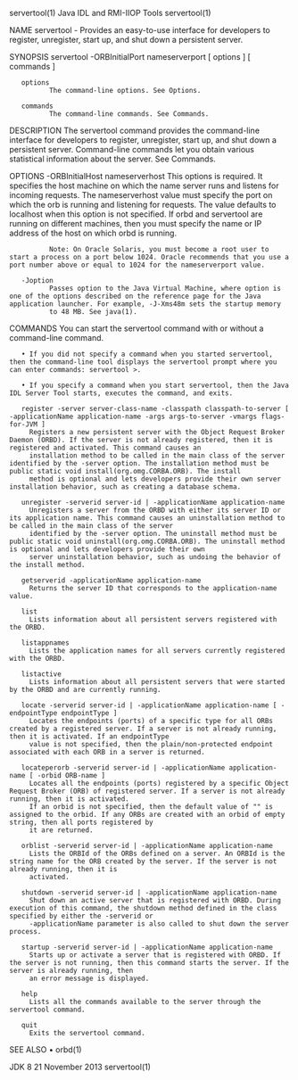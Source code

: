 servertool(1)                                                                            Java IDL and RMI-IIOP Tools                                                                            servertool(1)

NAME
       servertool - Provides an easy-to-use interface for developers to register, unregister, start up, and shut down a persistent server.

SYNOPSIS
       servertool -ORBInitialPort nameserverport [ options ] [ commands ]

       options
              The command-line options. See Options.

       commands
              The command-line commands. See Commands.

DESCRIPTION
       The servertool command provides the command-line interface for developers to register, unregister, start up, and shut down a persistent server. Command-line commands let you obtain various
       statistical information about the server. See Commands.

OPTIONS
       -ORBInitialHost nameserverhost
              This options is required. It specifies the host machine on which the name server runs and listens for incoming requests. The nameserverhost value must specify the port on which the orb is
              running and listening for requests. The value defaults to localhost when this option is not specified. If orbd and servertool are running on different machines, then you must specify the name
              or IP address of the host on which orbd is running.

              Note: On Oracle Solaris, you must become a root user to start a process on a port below 1024. Oracle recommends that you use a port number above or equal to 1024 for the nameserverport value.

       -Joption
              Passes option to the Java Virtual Machine, where option is one of the options described on the reference page for the Java application launcher. For example, -J-Xms48m sets the startup memory
              to 48 MB. See java(1).

COMMANDS
       You can start the servertool command with or without a command-line command.

       • If you did not specify a command when you started servertool, then the command-line tool displays the servertool prompt where you can enter commands: servertool >.

       • If you specify a command when you start servertool, then the Java IDL Server Tool starts, executes the command, and exits.

       register -server server-class-name -classpath classpath-to-server [ -applicationName application-name -args args-to-server -vmargs flags-for-JVM ]
         Registers a new persistent server with the Object Request Broker Daemon (ORBD). If the server is not already registered, then it is registered and activated. This command causes an
         installation method to be called in the main class of the server identified by the -server option. The installation method must be public static void install(org.omg.CORBA.ORB). The install
         method is optional and lets developers provide their own server installation behavior, such as creating a database schema.

       unregister -serverid server-id | -applicationName application-name
         Unregisters a server from the ORBD with either its server ID or its application name. This command causes an uninstallation method to be called in the main class of the server
         identified by the -server option. The uninstall method must be public static void uninstall(org.omg.CORBA.ORB). The uninstall method is optional and lets developers provide their own
         server uninstallation behavior, such as undoing the behavior of the install method.

       getserverid -applicationName application-name
         Returns the server ID that corresponds to the application-name value.

       list
         Lists information about all persistent servers registered with the ORBD.

       listappnames
         Lists the application names for all servers currently registered with the ORBD.

       listactive
         Lists information about all persistent servers that were started by the ORBD and are currently running.

       locate -serverid server-id | -applicationName application-name [ -endpointType endpointType ]
         Locates the endpoints (ports) of a specific type for all ORBs created by a registered server. If a server is not already running, then it is activated. If an endpointType
         value is not specified, then the plain/non-protected endpoint associated with each ORB in a server is returned.

       locateperorb -serverid server-id | -applicationName application-name [ -orbid ORB-name ]
         Locates all the endpoints (ports) registered by a specific Object Request Broker (ORB) of registered server. If a server is not already running, then it is activated.
         If an orbid is not specified, then the default value of "" is assigned to the orbid. If any ORBs are created with an orbid of empty string, then all ports registered by
         it are returned.

       orblist -serverid server-id | -applicationName application-name
         Lists the ORBId of the ORBs defined on a server. An ORBId is the string name for the ORB created by the server. If the server is not already running, then it is
         activated.

       shutdown -serverid server-id | -applicationName application-name
         Shut down an active server that is registered with ORBD. During execution of this command, the shutdown method defined in the class specified by either the -serverid or
         -applicationName parameter is also called to shut down the server process.

       startup -serverid server-id | -applicationName application-name
         Starts up or activate a server that is registered with ORBD. If the server is not running, then this command starts the server. If the server is already running, then
         an error message is displayed.

       help
         Lists all the commands available to the server through the servertool command.

       quit
         Exits the servertool command.

SEE ALSO
       • orbd(1)

JDK 8                                                                                          21 November 2013                                                                                 servertool(1)
